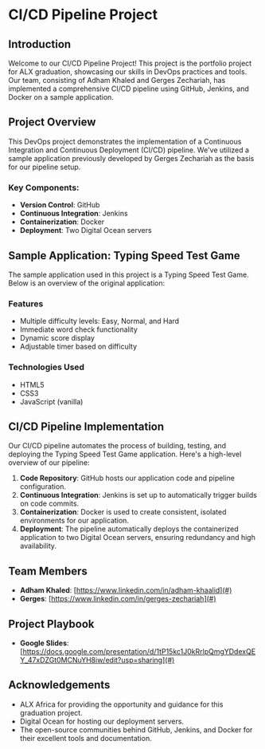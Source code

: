 # CI/CD Pipeline Project

## Introduction

Welcome to our CI/CD Pipeline Project! This project is the portfolio project for ALX graduation, showcasing our skills in DevOps practices and tools. Our team, consisting of Adham Khaled and Gerges Zechariah, has implemented a comprehensive CI/CD pipeline using GitHub, Jenkins, and Docker on a sample application.

## Project Overview

This DevOps project demonstrates the implementation of a Continuous Integration and Continuous Deployment (CI/CD) pipeline. We've utilized a sample application previously developed by Gerges Zechariah as the basis for our pipeline setup.

### Key Components:
- **Version Control**: GitHub
- **Continuous Integration**: Jenkins
- **Containerization**: Docker
- **Deployment**: Two Digital Ocean servers

## Sample Application: Typing Speed Test Game

The sample application used in this project is a Typing Speed Test Game. Below is an overview of the original application:

### Features
- Multiple difficulty levels: Easy, Normal, and Hard
- Immediate word check functionality
- Dynamic score display
- Adjustable timer based on difficulty

### Technologies Used
- HTML5
- CSS3
- JavaScript (vanilla)

## CI/CD Pipeline Implementation

Our CI/CD pipeline automates the process of building, testing, and deploying the Typing Speed Test Game application. Here's a high-level overview of our pipeline:

1. **Code Repository**: GitHub hosts our application code and pipeline configuration.
2. **Continuous Integration**: Jenkins is set up to automatically trigger builds on code commits.
3. **Containerization**: Docker is used to create consistent, isolated environments for our application.
4. **Deployment**: The pipeline automatically deploys the containerized application to two Digital Ocean servers, ensuring redundancy and high availability.

## Team Members

- **Adham Khaled**: [https://www.linkedin.com/in/adham-khaalid](#)
- **Gerges**: [https://www.linkedin.com/in/gerges-zechariah](#)


## Project Playbook

- **Google Slides**: [https://docs.google.com/presentation/d/1tP15kc1J0kRrlpQmgYDdexQEY_47xDZGt0MCNuYH8iw/edit?usp=sharing](#)


## Acknowledgements

- ALX Africa for providing the opportunity and guidance for this graduation project.
- Digital Ocean for hosting our deployment servers.
- The open-source communities behind GitHub, Jenkins, and Docker for their excellent tools and documentation.
